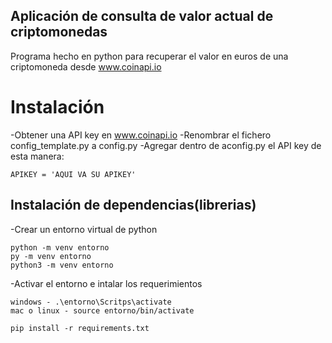 ## Aplicación de consulta de valor actual de criptomonedas

Programa hecho en python para recuperar el valor en euros de una criptomoneda
desde www.coinapi.io

# Instalación
-Obtener una API key en www.coinapi.io
-Renombrar el fichero config_template.py a config.py
-Agregar dentro de aconfig.py el API key de esta manera:

```
APIKEY = 'AQUI VA SU APIKEY'
```

## Instalación de dependencias(librerias)
-Crear un entorno virtual de python
```
python -m venv entorno
py -m venv entorno
python3 -m venv entorno
```

-Activar el entorno e intalar los requerimientos
```
windows - .\entorno\Scritps\activate
mac o linux - source entorno/bin/activate

pip install -r requirements.txt
```